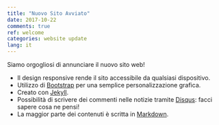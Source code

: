 ```yaml
---
title: "Nuovo Sito Avviato"
date: 2017-10-22
comments: true
ref: welcome
categories: website update
lang: it
---
```

Siamo orgogliosi di annunciare il nuovo sito web!

* Il design responsive rende il sito accessibile da qualsiasi dispositivo.
* Utilizzo di [Bootstrap][] per una semplice personalizzazione grafica.
* Creato con [Jekyll][].
* Possibilità di scrivere dei commenti nelle notizie tramite
  [Disqus](https://disqus.com): facci sapere cosa ne pensi!
* La maggior parte dei contenuti è scritta in [Markdown][].

[Bootstrap]: http://getbootstrap.com/
[Jekyll]: http://jekyllrb.com/
[Markdown]: http://daringfireball.net/projects/markdown/
[LESS]: http://lesscss.org/
